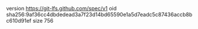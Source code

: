 version https://git-lfs.github.com/spec/v1
oid sha256:9af36cc4dbdedead3a7f23d14bd65590e1a5d7eadc5c87436accb8bc610d91ef
size 756
